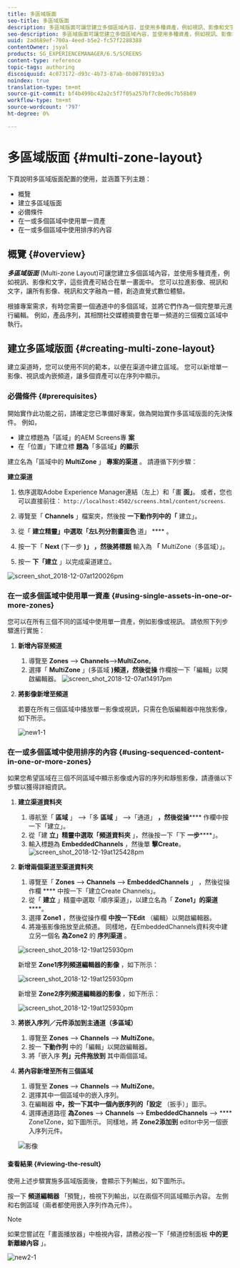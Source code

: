 ```yaml
---
title: 多區域版面
seo-title: 多區域版面
description: 多區域版面可讓您建立多個區域內容，並使用多種資產，例如視訊、影像和文字，這些資產可結合在單一畫面中。 請依本頁瞭解詳細資訊。
seo-description: 多區域版面可讓您建立多個區域內容，並使用多種資產，例如視訊、影像和文字，這些資產可結合在單一畫面中。 請依本頁瞭解詳細資訊。
uuid: 2ad689ef-700a-4eed-b5e2-fc57f2288388
contentOwner: jsyal
products: SG_EXPERIENCEMANAGER/6.5/SCREENS
content-type: reference
topic-tags: authoring
discoiquuid: 4c073172-d93c-4b73-87ab-0b08789193a3
noindex: true
translation-type: tm+mt
source-git-commit: bf4b499bc42a2c5f7f05a257bf7c8ed6c7b58b89
workflow-type: tm+mt
source-wordcount: '797'
ht-degree: 0%

---
```



# 多區域版面 {#multi-zone-layout}

下頁說明多區域版面配置的使用，並涵蓋下列主題：

* 概覽
* 建立多區域版面
* 必備條件
* 在一或多個區域中使用單一資產
* 在一或多個區域中使用排序的內容

## 概覽 {#overview}

***多區域版面*** (Multi-zone Layout)可讓您建立多個區域內容，並使用多種資產，例如視訊、影像和文字，這些資產可結合在單一畫面中。 您可以拉進影像、視訊和文字，讓所有影像、視訊和文字融為一體，創造直覺式數位體驗。

根據專案需求，有時您需要一個通道中的多個區域，並將它們作為一個完整單元進行編輯。 例如，產品序列，其相關社交媒體摘要會在單一頻道的三個獨立區域中執行。

## 建立多區域版面 {#creating-multi-zone-layout}

建立渠道時，您可以使用不同的範本，以便在渠道中建立區域。 您可以新增單一影像、視訊或內嵌頻道，讓多個資產可以在序列中顯示。

### 必備條件 {#prerequisites}

開始實作此功能之前，請確定您已準備好專案，做為開始實作多區域版面的先決條件。 例如，

* 建立標題為「區域」的AEM Screens專 **案**
* 在「位置」下建立標 **題為**「多區域&#x200B;**」的顯示**

建立名為「區域中的 **MultiZone** 」 **專案的渠道** 。 請遵循下列步驟：

**建立渠道**

1. 依序選取Adobe Experience Manager連結（左上）和「畫 **面」**。 或者，您也可以直接前往： `http://localhost:4502/screens.html/content/screens`.
1. 導覽至「 **Channels** 」檔案夾，然後按 **一下動作列中的「** 建立」。

1. 從「 **建立精靈」中選取「左L列分割畫面色** 道」 **** 。

1. 按一下「 **Next** (下一步 **)」 ，然後將標題** 輸入為 **「** MultiZone（多區域）」。

1. 按一 **下「建立** 」以完成渠道建立。

![screen_shot_2018-12-07at120026pm](assets/screen_shot_2018-12-07at120026pm.png)

### 在一或多個區域中使用單一資產 {#using-single-assets-in-one-or-more-zones}

您可以在所有三個不同的區域中使用單一資產，例如影像或視訊。 請依照下列步驟進行實施：

1. **新增內容至頻道**

   1. 導覽至 **Zones** —> **Channels**—>**MultiZone**。
   1. 選擇「 **MultiZone** 」(多區域 **)頻道，然後從操** 作欄按一下「編輯」以開啟編輯器。
   ![screen_shot_2018-12-07at14917pm](assets/screen_shot_2018-12-07at14917pm.png)

1. **將影像新增至頻道**

   若要在所有三個區域中播放單一影像或視訊，只需在色版編輯器中拖放影像，如下所示。

   ![new1-1](assets/new1-1.gif)

### 在一或多個區域中使用排序的內容 {#using-sequenced-content-in-one-or-more-zones}

如果您希望區域在三個不同區域中顯示影像或內容的序列和靜態影像，請遵循以下步驟以獲得詳細資訊。

1. **建立渠道資料夾**

   1. 導航至「 **區域** 」 —>「多 **區域** 」 —>「通道」 **，然後從操****** 作欄中按一下「建立」。
   1. 從「建 **立」精靈中選取「頻道資料夾** 」，然後按一下「下 **一步******」。
   1. 輸入標題為 **EmbeddedChannels** ，然後單 **擊Create**。
   ![screen_shot_2018-12-19at125428pm](assets/screen_shot_2018-12-19at125428pm.png)

1. **新增兩個渠道至渠道資料夾**

   1. 導覽至「 **Zones** —> **Channels** —> **EmbeddedChannels** 」 ，然後從操作欄 **** 中按一下「建立Create Channels」。
   1. 從「 **建立** 」精靈中選取「順序渠道」，以建立名為「 **Zone1」的渠道******。
   1. 選擇 **Zone1** ，然後從操作欄 **中按一下Edit** （編輯）以開啟編輯器。
   1. 將幾張影像拖放至此頻道。
   同樣地，在EmbeddedChannels資料夾中建立另一個名 **為Zone2** 的 **序列渠道** 。

   ![screen_shot_2018-12-19at125930pm](assets/screen_shot_2018-12-19at125930pm.png)

   新增至 **Zone1序列頻道編輯器的影像** ，如下所示：

   ![screen_shot_2018-12-19at125930pm](/help/user-guide/assets/multi-zone/multizone-1.png)

   新增至 **Zone2序列頻道編輯器的影像** ，如下所示：

   ![screen_shot_2018-12-19at125930pm](/help/user-guide/assets/multi-zone/multizone-2.png)

1. **將嵌入序列／元件添加到主通道（多區域）**

   1. 導覽至 **Zones** —> **Channels** —> **MultiZone**。
   1. 按一 **下動作列** 中的「編輯」以開啟編輯器。
   1. 將「嵌入序 **列」元件拖放到** 其中兩個區域。

1. **將內容新增至所有三個區域**

   1. 導覽至 **Zones** —> **Channels** —> **MultiZone**。
   1. 選擇其中一個區域中的嵌入序列。
   1. 在編輯器 **中，按一下其中一個內嵌序列的「設定** （扳手）」圖示。
   1. 選擇通道路徑 **為Zones** —> **Channels** —> **EmbeddedChannels** —> **** Zone1Zone，如下圖所示。
   同樣地，將 **Zone2添加到** editor中另一個嵌入序列元件。

   ![影像](/help/user-guide/assets/multi-zone/multizone-3.png)

#### 查看結果 {#viewing-the-result}

使用上述步驟實施多區域版面後，會顯示下列輸出，如下圖所示。

按一下 **頻道編輯器** 「預覽」，檢視下列輸出，以在兩個不同區域顯示內容。 左側和右側區域（兩者都使用嵌入序列作為元件）。

>[!NOTE]
>如果您嘗試在「畫面播放器」中檢視內容，請務必按一下「頻道控制面板 **中的更新離線內容** 」。

![new2-1](/help/user-guide/assets/multi-zone/screens-multi1.gif)


